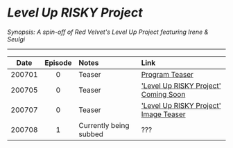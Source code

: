 # _Level Up RISKY Project_

_Synopsis: A spin-off of Red Velvet's Level Up Project featuring Irene & Seulgi_

___
|  Date  | Episode | Notes                  | Link                                                                  |
|:------:|:-------:|:-----------------------|:----------------------------------------------------------------------|
| 200701 |    0    | Teaser                 | [Program Teaser](https://youtu.be/Soxv8mHcWYM)                        |
| 200705 |    0    | Teaser                 | ['Level Up RISKY Project' Coming Soon](https://youtu.be/m_i1eU_f8RI)  |
| 200707 |    0    | Teaser                 | ['Level Up RISKY Project' Image Teaser](https://youtu.be/eXkx77_G9gk) |
| 200708 |    1    | Currently being subbed | ???                                                                   |
